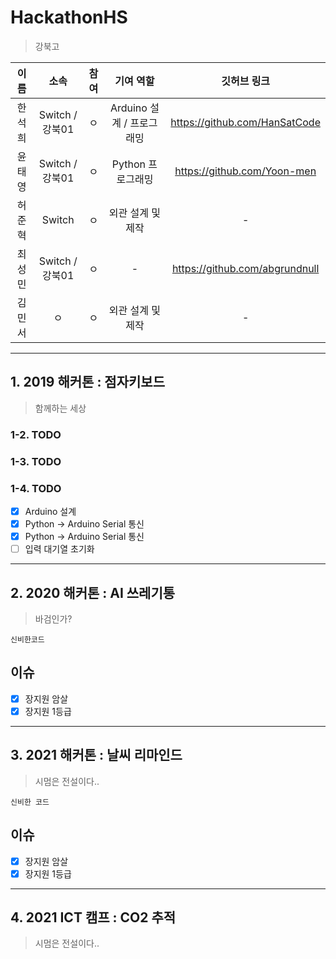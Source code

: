 # HackathonHS
> 강북고

이름|소속|참여|기여 역할|깃허브 링크
:---:|:---:|:---:|:---:|:---:
한석희|Switch / 강북01|ㅇ|Arduino 설계 / 프로그래밍|https://github.com/HanSatCode
윤태영|Switch / 강북01|ㅇ|Python 프로그래밍|https://github.com/Yoon-men
허준혁|Switch|ㅇ|외관 설계 및 제작|-
최성민|Switch / 강북01|ㅇ|-|https://github.com/abgrundnull
김민서|ㅇ |ㅇ|외관 설계 및 제작|-

* * *

## 1. 2019 해커톤 : 점자키보드
> 함께하는 세상

### 1-2. TODO

### 1-3. TODO

### 1-4. TODO

- [x] Arduino 설계
- [x] Python -> Arduino Serial 통신
- [x] Python -> Arduino Serial 통신
- [ ] 입력 대기열 초기화

* * *

## 2. 2020 해커톤 : AI 쓰레기통
> 바검인가?

~~~
신비한코드
~~~

## 이슈

- [x] 장지원 암살
- [x] 장지원 1등급

* * *

## 3. 2021 해커톤 : 날씨 리마인드
> 시멈은 전설이다..

~~~
신비한 코드
~~~

## 이슈

- [x] 장지원 암살
- [x] 장지원 1등급

* * *

## 4. 2021 ICT 캠프 : CO2 추적 
> 시멈은 전설이다..